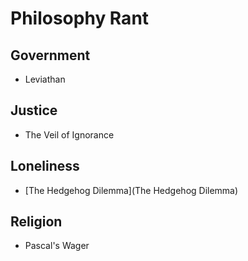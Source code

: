 # Philosophy Rant

## Government

- Leviathan

## Justice

- The Veil of Ignorance

## Loneliness

- [The Hedgehog Dilemma](The Hedgehog Dilemma)

## Religion

- Pascal's Wager
